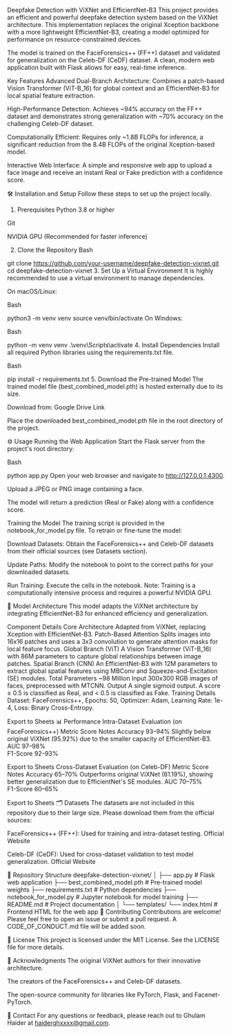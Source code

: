 Deepfake Detection with ViXNet and EfficientNet-B3
This project provides an efficient and powerful deepfake detection system based on the ViXNet architecture. This implementation replaces the original Xception backbone with a more lightweight EfficientNet-B3, creating a model optimized for performance on resource-constrained devices.

The model is trained on the FaceForensics++ (FF++) dataset and validated for generalization on the Celeb-DF (CeDF) dataset. A clean, modern web application built with Flask allows for easy, real-time inference.

 Key Features
Advanced Dual-Branch Architecture: Combines a patch-based Vision Transformer (ViT-B_16) for global context and an EfficientNet-B3 for local spatial feature extraction.

High-Performance Detection: Achieves ~94% accuracy on the FF++ dataset and demonstrates strong generalization with ~70% accuracy on the challenging Celeb-DF dataset.

Computationally Efficient: Requires only ~1.8B FLOPs for inference, a significant reduction from the 8.4B FLOPs of the original Xception-based model.

Interactive Web Interface: A simple and responsive web app to upload a face image and receive an instant Real or Fake prediction with a confidence score.

🛠️ Installation and Setup
Follow these steps to set up the project locally.

1. Prerequisites
Python 3.8 or higher

Git

NVIDIA GPU (Recommended for faster inference)

2. Clone the Repository
Bash

git clone https://github.com/your-username/deepfake-detection-vixnet.git
cd deepfake-detection-vixnet
3. Set Up a Virtual Environment
It is highly recommended to use a virtual environment to manage dependencies.

On macOS/Linux:

Bash

python3 -m venv venv
source venv/bin/activate
On Windows:

Bash

python -m venv venv
.\venv\Scripts\activate
4. Install Dependencies
Install all required Python libraries using the requirements.txt file.

Bash

pip install -r requirements.txt
5. Download the Pre-trained Model
The trained model file (best_combined_model.pth) is hosted externally due to its size.

Download from: Google Drive Link

Place the downloaded best_combined_model.pth file in the root directory of the project.

⚙️ Usage
Running the Web Application
Start the Flask server from the project's root directory:

Bash

python app.py
Open your web browser and navigate to http://127.0.0.1:4300.

Upload a JPEG or PNG image containing a face.

The model will return a prediction (Real or Fake) along with a confidence score.

Training the Model
The training script is provided in the notebook_for_model.py file. To retrain or fine-tune the model:

Download Datasets: Obtain the FaceForensics++ and Celeb-DF datasets from their official sources (see Datasets section).

Update Paths: Modify the notebook to point to the correct paths for your downloaded datasets.

Run Training: Execute the cells in the notebook. Note: Training is a computationally intensive process and requires a powerful NVIDIA GPU.

🧠 Model Architecture
This model adapts the ViXNet architecture by integrating EfficientNet-B3 for enhanced efficiency and generalization.

Component	Details
Core Architecture	Adapted from ViXNet, replacing Xception with EfficientNet-B3.
Patch-Based Attention	Splits images into 16x16 patches and uses a 3x3 convolution to generate attention masks for local feature focus.
Global Branch (ViT)	A Vision Transformer (ViT-B_16) with 86M parameters to capture global relationships between image patches.
Spatial Branch (CNN)	An EfficientNet-B3 with 12M parameters to extract global spatial features using MBConv and Squeeze-and-Excitation (SE) modules.
Total Parameters	~98 Million
Input	300x300 RGB images of faces, preprocessed with MTCNN.
Output	A single sigmoid output. A score ≥ 0.5 is classified as Real, and < 0.5 is classified as Fake.
Training Details	Dataset: FaceForensics++, Epochs: 50, Optimizer: Adam, Learning Rate: 1e-4, Loss: Binary Cross-Entropy.

Export to Sheets
📊 Performance
Intra-Dataset Evaluation (on FaceForensics++)
Metric	Score	Notes
Accuracy	93–94%	Slightly below original ViXNet (95.92%) due to the smaller capacity of EfficientNet-B3.
AUC	97–98%	
F1-Score	92–93%	

Export to Sheets
Cross-Dataset Evaluation (on Celeb-DF)
Metric	Score	Notes
Accuracy	65–70%	Outperforms original ViXNet (61.19%), showing better generalization due to EfficientNet's SE modules.
AUC	70–75%	
F1-Score	60–65%	

Export to Sheets
🗂️ Datasets
The datasets are not included in this repository due to their large size. Please download them from the official sources:

FaceForensics++ (FF++): Used for training and intra-dataset testing. Official Website

Celeb-DF (CeDF): Used for cross-dataset validation to test model generalization. Official Website

📂 Repository Structure
deepfake-detection-vixnet/
│
├── app.py                  # Flask web application
├── best_combined_model.pth # Pre-trained model weights
├── requirements.txt        # Python dependencies
├── notebook_for_model.py   # Jupyter notebook for model training
├── README.md               # Project documentation
│
└── templates/
    └── index.html          # Frontend HTML for the web app
🤝 Contributing
Contributions are welcome! Please feel free to open an issue or submit a pull request. A CODE_OF_CONDUCT.md file will be added soon.

📄 License
This project is licensed under the MIT License. See the LICENSE file for more details.

🙏 Acknowledgments
The original ViXNet authors for their innovative architecture.

The creators of the FaceForensics++ and Celeb-DF datasets.

The open-source community for libraries like PyTorch, Flask, and Facenet-PyTorch.

📧 Contact
For any questions or feedback, please reach out to Ghulam Haider at haiderghxxxx@gmail.com.
